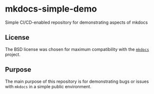 # mkdocs-simple-demo

Simple CI/CD-enabled repository for demonstrating aspects of mkdocs

## License

The BSD license was chosen for maximum compatibility with the [`mkdocs`](https://github.com/mkdocs/mkdocs/) project.

## Purpose

The main purpose of this repository is for demonstrating bugs or issues with `mkdocs` in a simple public environment.
